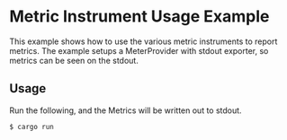 # Metric Instrument Usage Example

This example shows how to use the various metric instruments to report metrics. The
example setups a MeterProvider with stdout exporter, so metrics can be seen on
the stdout.

## Usage

Run the following, and the Metrics will be written out to stdout.

```shell
$ cargo run
```
